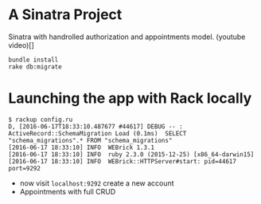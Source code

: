 # A Sinatra Project
Sinatra with handrolled authorization and appointments model.
(youtube video)[]

```
bundle install
rake db:migrate
```

# Launching the app with Rack locally

```
$ rackup config.ru
D, [2016-06-17T18:33:10.487677 #44617] DEBUG -- :   ActiveRecord::SchemaMigration Load (0.1ms)  SELECT "schema_migrations".* FROM "schema_migrations"
[2016-06-17 18:33:10] INFO  WEBrick 1.3.1
[2016-06-17 18:33:10] INFO  ruby 2.3.0 (2015-12-25) [x86_64-darwin15]
[2016-06-17 18:33:10] INFO  WEBrick::HTTPServer#start: pid=44617 port=9292
```

- now visit `localhost:9292` create a new account
- Appointments with full CRUD
